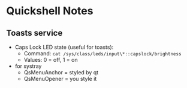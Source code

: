 # Quickshell Notes

## Toasts service

- Caps Lock LED state (useful for toasts):
  - Command: `cat /sys/class/leds/input\*::capslock/brightness`
  - Values: 0 = off, 1 = on
- for systray
  - QsMenuAnchor = styled by qt
  - QsMenuOpener = you style it
